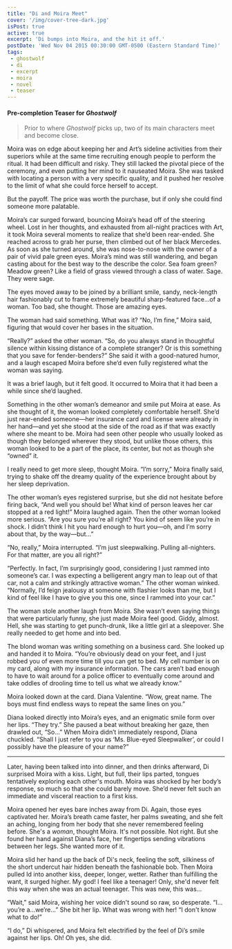 ```yaml
---
title: "Di and Moira Meet"
cover: '/img/cover-tree-dark.jpg'
isPost: true
active: true
excerpt: 'Di bumps into Moira, and the hit it off.'
postDate: 'Wed Nov 04 2015 00:30:00 GMT-0500 (Eastern Standard Time)'
tags:
 - ghostwolf
 - di
 - excerpt
 - moira
 - novel
 - teaser
---
```


#### Pre-completion Teaser for *Ghostwolf*

> Prior to where *Ghostwolf* picks up, two of its main characters meet and become close.

Moira was on edge about keeping her and Art’s sideline activities from their superiors while at the same time recruiting enough people to perform the ritual. It had been difficult and risky.  They still lacked the pivotal piece of the ceremony, and even putting her mind to it nauseated Moira.  She was tasked with locating a person with a very specific quality, and it pushed her resolve to the limit of what she could force herself to accept.

But the payoff. The price was worth the purchase, but if only she could find someone more palatable.

Moira’s car surged forward, bouncing Moira’s head off of the steering wheel. Lost in her thoughts, and exhausted from all-night practices with Art, it took Moira several moments to realize that she’d been rear-ended. She reached across to grab her purse, then climbed out of her black Mercedes. As soon as she turned around, she was nose-to-nose with the owner of a pair of vivid pale green eyes. Moira’s mind was still wandering, and began casting about for the best way to the describe the color. Sea foam green? Meadow green? Like a field of grass viewed through a class of water. Sage. They were sage.

The eyes moved away to be joined by a brilliant smile, sandy, neck-length hair fashionably cut to frame extremely beautiful sharp-featured face…of a woman. Too bad, she thought. Those are amazing eyes.

The woman had said something. What was it? “No, I’m fine,” Moira said, figuring that would cover her bases in the situation.

“Really?” asked the other woman. “So, do you always stand in thoughtful silence within kissing distance of a complete stranger? Or is this something that you save for fender-benders?” She said it with a good-natured humor, and a laugh escaped Moira before she’d even fully registered what the woman was saying.

It was a brief laugh, but it felt good. It occurred to Moira that it had been a while since she’d laughed.

Something in the other woman’s demeanor and smile put Moira at ease. As she thought of it, the woman looked completely comfortable herself. She’d just rear-ended someone—her insurance card and license were already in her hand—and yet she stood at the side of the road as if that was exactly where she meant to be. Moira had seen other people who  usually looked as though they belonged wherever they stood, but unlike those others, this woman looked to be a part of the place, its center, but not as though she “owned” it.

I really need to get more sleep, thought Moira. “I’m sorry,” Moira finally said, trying to shake off the dreamy quality of the experience brought about by her sleep deprivation.

The other woman’s eyes registered surprise, but she did not hesitate before firing back, “And well you should be! What kind of person leaves her car stopped at a red light!” Moira laughed again. Then the other woman looked more serious. “Are you sure you’re all right? You kind of seem like you’re in shock. I didn’t think I hit you hard enough to hurt you—oh, and I’m sorry about that, by the way—but…”

“No, really,” Moira interrupted. “I’m just sleepwalking. Pulling all-nighters. For that matter, are you all right?”

“Perfectly. In fact, I’m surprisingly good, considering I just rammed into someone’s car. I was expecting a belligerent angry man to leap out of that car, not a calm and strikingly attractive woman.” The other woman winked. “Normally, I’d feign jealousy at someone with flashier looks than me, but I kind of feel like I have to give you this one, since I rammed into your car.”

The woman stole another laugh from Moira. She wasn’t even saying things that were particularly funny, she just made Moira feel good. Giddy, almost. Hell, she was starting to get punch-drunk, like a little girl at a sleepover. She really needed to get home and into bed.

The blond woman was writing something on a business card. She looked up and handed it to Moira. “You’re obviously dead on your feet, and I just robbed you of even more time till you can get to bed. My cell number is on my card, along with my insurance information. The cars aren’t bad enough to have to wait around for a police officer to eventually come around and take oddles of drooling time to tell us what we already know.”

Moira looked down at the card. Diana Valentine. “Wow, great name. The boys must find endless ways to repeat the same lines on you.”

Diana looked directly into Moira’s eyes, and an enigmatic smile form over her lips. “They try.” She paused a beat without breaking her gaze, then drawled out, “So…” When Moira didn’t immediately respond, Diana chuckled. “Shall I just refer to you as ‘Ms. Blue-eyed Sleepwalker’, or could I possibly have the pleasure of your name?”

---

Later, having been talked into into dinner, and then drinks afterward, Di surprised Moira with a kiss. Light, but full, their lips parted, tongues tentatively exploring each other's mouth. Moira was shocked by her body’s response, so much so that she could barely move. She’d never felt such an immediate and visceral reaction to a first kiss.

Moira opened her eyes bare inches away from Di. Again, those eyes captivated her. Moira’s breath came faster, her palms sweating, and she felt an aching, longing from her body that she never remembered feeling before. She's a *woman*, thought Moira. It's not possible. Not right. But she found her hand against Diana’s face, her fingertips sending vibrations between her legs. She wanted more of it.

Moira slid her hand up the back of Di's neck, feeling the soft, silkiness of the short undercut hair hidden beneath the fashionable bob. Then Moira pulled Id into another kiss, deeper, longer, wetter. Rather than fulfilling the want, it surged higher. My god! I feel like a teenager! Only, she'd never felt this way when she was an actual teenager. This was new, this was…

“Wait,” said Moira, wishing her voice didn't sound so raw, so desperate. “I…you’re a…we’re…” She bit her lip. What was wrong with her! “I don't know what to do!”

“I do,” Di whispered, and Moira felt electrified by the feel of Di’s smile against her lips. Oh! Oh yes, she did.